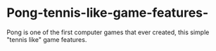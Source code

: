 # Pong-tennis-like-game-features-
Pong is one of the first computer games that ever created, this simple "tennis like" game features. 
